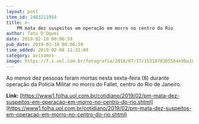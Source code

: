 ```yaml
---
layout: post
item_id: 2483211954
title: >-
    PM mata dez suspeitos em operação em morro no centro do Rio
author: Tatu D'Oquei
date: 2019-02-10 00:06:59
pub_date: 2019-02-10 00:06:59
time_added: 2019-02-08 11:31:00
category: avisamos
image: https://f.i.uol.com.br/fotografia/2018/07/17/15318783055b4e9ba10a1a4_1531878305_3x2_xl.jpg
---
```


Ao menos dez pessoas foram mortas nesta sexta-feira (8) durante operação da Polícia Militar no morro do Fallet, centro do Rio de Janeiro.

**Link:** [https://www1.folha.uol.com.br/cotidiano/2019/02/pm-mata-dez-suspeitos-em-operacao-em-morro-no-centro-do-rio.shtml](https://www1.folha.uol.com.br/cotidiano/2019/02/pm-mata-dez-suspeitos-em-operacao-em-morro-no-centro-do-rio.shtml)

